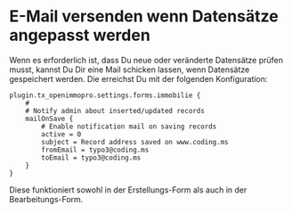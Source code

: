 # E-Mail versenden wenn Datensätze angepasst werden

Wenn es erforderlich ist, dass Du neue oder veränderte Datensätze prüfen musst, kannst Du Dir eine Mail schicken lassen, wenn Datensätze gespeichert werden. Die erreichst Du mit der folgenden Konfiguration:


```typo3_typoscript
plugin.tx_openimmopro.settings.forms.immobilie {
	#
	# Notify admin about inserted/updated records
	mailOnSave {
		# Enable notification mail on saving records
		active = 0
		subject = Record address saved on www.coding.ms
		fromEmail = typo3@coding.ms
		toEmail = typo3@coding.ms
	}
}
```

Diese funktioniert sowohl in der Erstellungs-Form als auch in der Bearbeitungs-Form.
